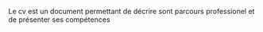 Le cv est un document permettant de décrire sont parcours professionel et de présenter ses compétences

